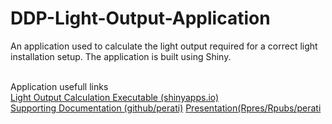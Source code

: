 # DDP-Light-Output-Application
An application used to calculate the light output required for a correct light installation setup. The application is built using Shiny.<br><br>

Application usefull links<br>
[Light Output Calculation Executable (shinyapps.io)](https://perati.shinyapps.io/appLight)<br>
[Supporting Documentation (github/perati)](https://github.com/perati/DDP-Light-Output-Application)
[Presentation(Rpres/Rpubs/perati](http://rpubs.com/cperati/Light_Output_Calculation)
